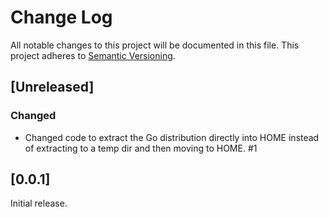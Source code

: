# Change Log
All notable changes to this project will be documented in this file.
This project adheres to [Semantic Versioning](http://semver.org/).

## [Unreleased]

### Changed

- Changed code to extract the Go distribution directly into HOME instead
  of extracting to a temp dir and then moving to HOME. #1

## [0.0.1]

Initial release.
